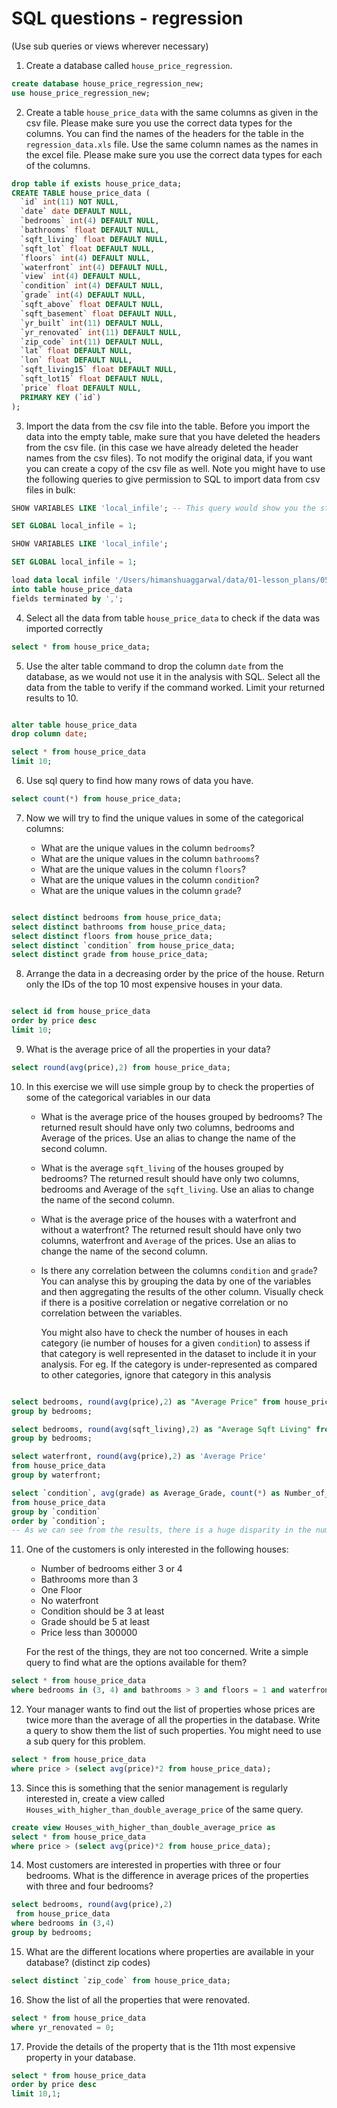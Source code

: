 # SQL questions - regression

(Use sub queries or views wherever necessary)

1. Create a database called `house_price_regression`.

```sql
create database house_price_regression_new;
use house_price_regression_new;
```

2. Create a table `house_price_data` with the same columns as given in the csv file. Please make sure you use the correct data types for the columns. You can find the names of the headers for the table in the `regression_data.xls` file. Use the same column names as the names in the excel file. Please make sure you use the correct data types for each of the columns.

```sql
drop table if exists house_price_data;
CREATE TABLE house_price_data (
  `id` int(11) NOT NULL,
  `date` date DEFAULT NULL,
  `bedrooms` int(4) DEFAULT NULL,
  `bathrooms` float DEFAULT NULL,
  `sqft_living` float DEFAULT NULL,
  `sqft_lot` float DEFAULT NULL,
  `floors` int(4) DEFAULT NULL,
  `waterfront` int(4) DEFAULT NULL,
  `view` int(4) DEFAULT NULL,
  `condition` int(4) DEFAULT NULL,
  `grade` int(4) DEFAULT NULL,
  `sqft_above` float DEFAULT NULL,
  `sqft_basement` float DEFAULT NULL,
  `yr_built` int(11) DEFAULT NULL,
  `yr_renovated` int(11) DEFAULT NULL,
  `zip_code` int(11) DEFAULT NULL,
  `lat` float DEFAULT NULL,
  `lon` float DEFAULT NULL,
  `sqft_living15` float DEFAULT NULL,
  `sqft_lot15` float DEFAULT NULL,
  `price` float DEFAULT NULL,
  PRIMARY KEY (`id`)
);

```

3. Import the data from the csv file into the table. Before you import the data into the empty table, make sure that you have deleted the headers from the csv file. (in this case we have already deleted the header names from the csv files).  To not modify the original data, if you want you can create a copy of the csv file as well. Note you might have to use the following queries to give permission to SQL to import data from csv files in bulk:

```sql
SHOW VARIABLES LIKE 'local_infile'; -- This query would show you the status of the variable ‘local_infile’. If it is off, use the next command, otherwise you should be good to go

SET GLOBAL local_infile = 1;
```

```sql
SHOW VARIABLES LIKE 'local_infile';

SET GLOBAL local_infile = 1;

load data local infile '/Users/himanshuaggarwal/data/01-lesson_plans/05-unit_mid_bootcamp_project_week/regression/regression_data.csv'
into table house_price_data
fields terminated by ',';
```


4.  Select all the data from table `house_price_data` to check if the data was imported correctly

```sql
select * from house_price_data;
```


5.  Use the alter table command to drop the column `date` from the database, as we would not use it in the analysis with SQL. Select all the data from the table to verify if the command worked. Limit your returned results to 10.

```sql

alter table house_price_data
drop column date;

select * from house_price_data
limit 10;

```


6.  Use sql query to find how many rows of data you have.

```sql
select count(*) from house_price_data;
```


7.  Now we will try to find the unique values in some of the categorical columns:

    - What are the unique values in the column `bedrooms`?
    - What are the unique values in the column `bathrooms`?
    - What are the unique values in the column `floors`?
    - What are the unique values in the column `condition`?
    - What are the unique values in the column `grade`?

```sql

select distinct bedrooms from house_price_data;
select distinct bathrooms from house_price_data;
select distinct floors from house_price_data;
select distinct `condition` from house_price_data;
select distinct grade from house_price_data;

```

8.  Arrange the data in a decreasing order by the price of the house. Return only the IDs of the top 10 most expensive houses in your data.

```sql

select id from house_price_data
order by price desc
limit 10;
```


9.  What is the average price of all the properties in your data?

```sql
select round(avg(price),2) from house_price_data;
```


10. In this exercise we will use simple group by to check the properties of some of the categorical variables in our data

    - What is the average price of the houses grouped by bedrooms? The returned result should have only two columns, bedrooms and Average of the prices. Use an alias to change the name of the second column.
    - What is the average `sqft_living` of the houses grouped by bedrooms? The returned result should have only two columns, bedrooms and Average of the `sqft_living`. Use an alias to change the name of the second column.
    - What is the average price of the houses with a waterfront and without a waterfront? The returned result should have only two columns, waterfront and `Average` of the prices. Use an alias to change the name of the second column.
    - Is there any correlation between the columns `condition` and `grade`? You can analyse this by grouping the data by one of the variables and then aggregating the results of the other column. Visually check if there is a positive correlation or negative correlation or no correlation between the variables.

        You might also have to check the number of houses in each category (ie number of houses for a given `condition`) to assess if that category is well represented in the dataset to include it in your analysis. For eg. If the category is under-represented as compared to other categories, ignore that category in this analysis

```sql

select bedrooms, round(avg(price),2) as "Average Price" from house_price_data
group by bedrooms;

select bedrooms, round(avg(sqft_living),2) as "Average Sqft Living" from house_price_data
group by bedrooms;

select waterfront, round(avg(price),2) as 'Average Price' 
from house_price_data
group by waterfront;

select `condition`, avg(grade) as Average_Grade, count(*) as Number_of_Houses
from house_price_data
group by `condition`
order by `condition`;
-- As we can see from the results, there is a huge disparity in the number of houses for a given condition, so it is difficult to establish a correlation between the condition of the house and the grade'


```


11. One of the customers is only interested in the following houses:

    - Number of bedrooms either 3 or 4
    - Bathrooms more than 3
    - One Floor
    - No waterfront
    - Condition should be 3 at least
    - Grade should be 5 at least
    - Price less than 300000

    For the rest of the things, they are not too concerned. Write a simple query to find what are the options available for them?

```sql
select * from house_price_data
where bedrooms in (3, 4) and bathrooms > 3 and floors = 1 and waterfront = 0 and `condition` >= 3 and grade >= 5 and price < 300000;

```


12. Your manager wants to find out the list of properties whose prices are twice more than the average of all the properties in the database. Write a query to show them the list of such properties. You might need to use a sub query for this problem.

```sql
select * from house_price_data
where price > (select avg(price)*2 from house_price_data);

```


13. Since this is something that the senior management is regularly interested in, create a view called `Houses_with_higher_than_double_average_price` of the same query.

```sql
create view Houses_with_higher_than_double_average_price as 
select * from house_price_data
where price > (select avg(price)*2 from house_price_data);

```


14. Most customers are interested in properties with three or four bedrooms. What is the difference in average prices of the properties with three and four bedrooms?

```sql
select bedrooms, round(avg(price),2)
 from house_price_data
where bedrooms in (3,4)
group by bedrooms; 
```


15. What are the different locations where properties are available in your database? (distinct zip codes)

```sql
select distinct `zip_code` from house_price_data;

```

16. Show the list of all the properties that were renovated.

```sql
select * from house_price_data
where yr_renovated = 0;
```

17. Provide the details of the property that is the 11th most expensive property in your database.

```sql
select * from house_price_data 
order by price desc 
limit 10,1;
```
